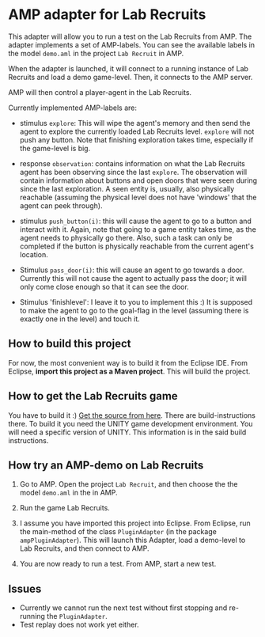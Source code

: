 # AMP adapter for Lab Recruits

This adapter will allow you to run a test on the Lab Recruits from AMP. The adapter implements a set of AMP-labels. You can see the available labels in the model `demo.aml` in the project `Lab Recruit` in AMP.

When the adapter is launched, it will connect to a running instance of Lab Recruits and load a demo game-level. Then, it connects to the AMP server.

AMP will then control a player-agent in the Lab Recruits.

Currently implemented AMP-labels are:

  * stimulus `explore`: This will wipe the agent's memory and then send the agent to explore the currently loaded Lab Recruits level. `explore` will not push any button. Note that finishing exploration takes time, especially if the game-level is big.

  * response `observation`: contains information on what the Lab Recruits agent has been observing since the last `explore`. The observation will contain information about buttons and open doors that were seen during since the last exploration. A seen entity is, usually, also physically reachable (assuming the physical level does not have 'windows' that the agent can peek through).

  * stimulus `push_button(i)`: this will cause the agent to go to a button and interact with it. Again, note that going to a game entity takes time, as the agent needs to physically go there. Also, such a task can only be completed if the button is physically reachable from the current agent's location.

  * Stimulus `pass_door(i)`: this will cause an agent to go towards a door. Currently this will not cause the agent to actually pass the door; it will only come close enough so that it can see the door.

  * Stimulus 'finishlevel': I leave it to you to implement this :) It is supposed to make the agent to go to the goal-flag in the level (assuming there is exactly one in the level) and touch it.

## How to build this project

  For now, the most convenient way is to build it from the Eclipse IDE. From Eclipse, **import this project as a Maven project**. This will build the project.

## How to get the Lab Recruits game

You have to build it :) [Get the source from here](https://github.com/iv4xr-project/labrecruits). There are build-instructions there. To build it you need the UNITY game development environment. You will need a specific version of UNITY. This information is in the said build instructions.

## How try an AMP-demo on Lab Recruits

1. Go to AMP. Open the project `Lab Recruit`, and then choose the the model `demo.aml` in the in AMP.

1. Run the game Lab Recruits.

1. I assume you have imported this project into Eclipse. From Eclipse, run the main-method of the class `PluginAdapter` (in the package `ampPluginAdapter`). This will launch this Adapter, load a demo-level to Lab Recruits, and then connect to AMP.

1. You are now ready to run a test. From AMP, start a new test.

## Issues

* Currently we cannot run the next test without first stopping and re-running the `PluginAdapter`.
* Test replay does not work yet either.
